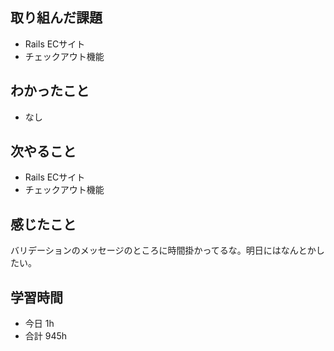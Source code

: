 ## 取り組んだ課題
- Rails ECサイト
- チェックアウト機能

## わかったこと
- なし

## 次やること
- Rails ECサイト
- チェックアウト機能

## 感じたこと
バリデーションのメッセージのところに時間掛かってるな。明日にはなんとかしたい。

## 学習時間
- 今日 1h
- 合計 945h
